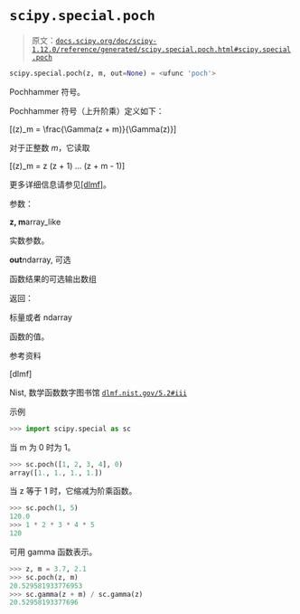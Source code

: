 # `scipy.special.poch`

> 原文：[`docs.scipy.org/doc/scipy-1.12.0/reference/generated/scipy.special.poch.html#scipy.special.poch`](https://docs.scipy.org/doc/scipy-1.12.0/reference/generated/scipy.special.poch.html#scipy.special.poch)

```py
scipy.special.poch(z, m, out=None) = <ufunc 'poch'>
```

Pochhammer 符号。

Pochhammer 符号（上升阶乘）定义如下：

\[(z)_m = \frac{\Gamma(z + m)}{\Gamma(z)}\]

对于正整数 *m*，它读取

\[(z)_m = z (z + 1) ... (z + m - 1)\]

更多详细信息请参见[[dlmf]](#r5f4e0de82554-dlmf)。

参数：

**z, m**array_like

实数参数。

**out**ndarray, 可选

函数结果的可选输出数组

返回：

标量或者 ndarray

函数的值。

参考资料

[dlmf]

Nist, 数学函数数字图书馆 [`dlmf.nist.gov/5.2#iii`](https://dlmf.nist.gov/5.2#iii)

示例

```py
>>> import scipy.special as sc 
```

当 m 为 0 时为 1。

```py
>>> sc.poch([1, 2, 3, 4], 0)
array([1., 1., 1., 1.]) 
```

当 z 等于 1 时，它缩减为阶乘函数。

```py
>>> sc.poch(1, 5)
120.0
>>> 1 * 2 * 3 * 4 * 5
120 
```

可用 gamma 函数表示。

```py
>>> z, m = 3.7, 2.1
>>> sc.poch(z, m)
20.529581933776953
>>> sc.gamma(z + m) / sc.gamma(z)
20.52958193377696 
```
